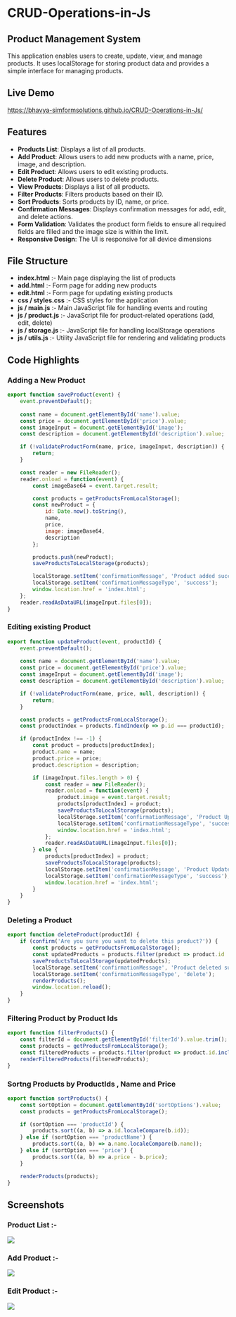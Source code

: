 # CRUD-Operations-in-Js

## Product Management System

This application enables users to create, update, view, and manage products. It uses localStorage for storing product data and provides a simple interface for managing products.

## Live Demo
https://bhavya-simformsolutions.github.io/CRUD-Operations-in-Js/

## Features

- **Products List**: Displays a list of all products.
- **Add Product**: Allows users to add new products with a name, price, image, and description.
- **Edit Product**: Allows users to edit existing products.
- **Delete Product**: Allows users to delete products.
- **View Products**: Displays a list of all products.
- **Filter Products**: Filters products based on their ID.
- **Sort Products**: Sorts products by ID, name, or price.
- **Confirmation Messages**: Displays confirmation messages for add, edit, and delete actions.
- **Form Validation**: Validates the product form fields to ensure all required fields are filled and the image size is within the limit.
- **Responsive Design**: The UI is responsive for all device dimensions

## File Structure

- **index.html** :- Main page displaying the list of products 
- **add.html** :- Form page for adding new products
- **edit.html** :- Form page for updating existing products 
- **css / styles.css** :- CSS styles for the application 
- **js / main.js** :- Main JavaScript file for handling events and routing       
- **js / product.js** :- JavaScript file for product-related operations (add, edit, delete) 
- **js / storage.js** :- JavaScript file for handling localStorage operations 
- **js / utils.js** :- Utility JavaScript file for rendering and validating products 
## Code Highlights

### Adding a New Product
```javascript
export function saveProduct(event) {
    event.preventDefault();
    
    const name = document.getElementById('name').value;
    const price = document.getElementById('price').value;
    const imageInput = document.getElementById('image');
    const description = document.getElementById('description').value;

    if (!validateProductForm(name, price, imageInput, description)) {
        return;
    }

    const reader = new FileReader();
    reader.onload = function(event) {
        const imageBase64 = event.target.result;

        const products = getProductsFromLocalStorage();
        const newProduct = {
            id: Date.now().toString(),
            name,
            price,
            image: imageBase64,
            description
        };

        products.push(newProduct);
        saveProductsToLocalStorage(products);

        localStorage.setItem('confirmationMessage', 'Product added successfully!');
        localStorage.setItem('confirmationMessageType', 'success');
        window.location.href = 'index.html';
    };
    reader.readAsDataURL(imageInput.files[0]);
}
```
### Editing existing Product
```javascript
export function updateProduct(event, productId) {
    event.preventDefault();
    
    const name = document.getElementById('name').value;
    const price = document.getElementById('price').value;
    const imageInput = document.getElementById('image');
    const description = document.getElementById('description').value;

    if (!validateProductForm(name, price, null, description)) {
        return;
    }

    const products = getProductsFromLocalStorage();
    const productIndex = products.findIndex(p => p.id === productId);

    if (productIndex !== -1) {
        const product = products[productIndex];
        product.name = name;
        product.price = price;
        product.description = description;

        if (imageInput.files.length > 0) {
            const reader = new FileReader();
            reader.onload = function(event) {
                product.image = event.target.result;
                products[productIndex] = product;
                saveProductsToLocalStorage(products);
                localStorage.setItem('confirmationMessage', 'Product Updated successfully!');
                localStorage.setItem('confirmationMessageType', 'success');
                window.location.href = 'index.html';
            };
            reader.readAsDataURL(imageInput.files[0]);
        } else {
            products[productIndex] = product;
            saveProductsToLocalStorage(products);
            localStorage.setItem('confirmationMessage', 'Product Updated successfully!');
            localStorage.setItem('confirmationMessageType', 'success');
            window.location.href = 'index.html';
        }
    }
}
```

### Deleting a Product 

```javascript
export function deleteProduct(productId) {
    if (confirm('Are you sure you want to delete this product?')) {
        const products = getProductsFromLocalStorage();
        const updatedProducts = products.filter(product => product.id !== productId);
        saveProductsToLocalStorage(updatedProducts);
        localStorage.setItem('confirmationMessage', 'Product deleted successfully!');
        localStorage.setItem('confirmationMessageType', 'delete');
        renderProducts();
        window.location.reload();
    }
}
```

### Filtering Product by Product Ids

```javascript
export function filterProducts() {
    const filterId = document.getElementById('filterId').value.trim();
    const products = getProductsFromLocalStorage();
    const filteredProducts = products.filter(product => product.id.includes(filterId));
    renderFilteredProducts(filteredProducts);
}

```
### Sortng Products by ProductIds , Name and Price

```javascript
export function sortProducts() {
    const sortOption = document.getElementById('sortOptions').value;
    const products = getProductsFromLocalStorage();

    if (sortOption === 'productId') {
        products.sort((a, b) => a.id.localeCompare(b.id));
    } else if (sortOption === 'productName') {
        products.sort((a, b) => a.name.localeCompare(b.name));
    } else if (sortOption === 'price') {
        products.sort((a, b) => a.price - b.price);
    }

    renderProducts(products);
}
```

## Screenshots

### Product List :-
![](https://github.com/Bhavya-SimformSolutions/CRUD-Operations-in-Js/blob/master/Screenshots/Screenshot-1.png)
### Add Product :-
![](https://github.com/Bhavya-SimformSolutions/CRUD-Operations-in-Js/blob/master/Screenshots/Screenshot-2.png)
### Edit Product :-
![](https://github.com/Bhavya-SimformSolutions/CRUD-Operations-in-Js/blob/master/Screenshots/Screenshot-3.png)
